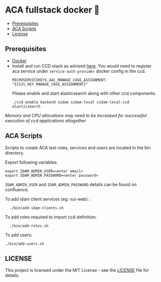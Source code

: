 # ACA fullstack docker :whale:

- [Prerequisites](#prerequisites)
- [ACA Scripts](#ACA)
- [License](#license)

## Prerequisites

- [Docker](https://www.docker.com)
- Install and run CCD stack as advised [here](https://github.com/hmcts/ccd-docker).
  You would need to register aca service under `service-auth-provider` docker config in the ccd.
  ```
  MICROSERVICEKEYS_AAC_MANAGE_CASE_ASSIGNMENT: "${S2S_KEY_MANAGE_CASE_ASSIGNMENT}"  
  ```
  Please enable and start elasticsearch along with other ccd components.
  ```
  ./ccd enable backend sidam sidam-local sidam-local-ccd elasticsearch
  ```
*Memory and CPU allocations may need to be increased for successful execution of ccd applications altogether*

## ACA Scripts

Scripts to create ACA test roles, services and users are located in the bin directory.

Export following variables.
```
export IDAM_ADMIN_USER=<enter email>
export IDAM_ADMIN_PASSWORD=<enter password>
```
`IDAM_ADMIN_USER` and `IDAM_ADMIN_PASSWORD` details can be found on confluence.

To add idam client services (eg: xui-web) :

```
  ./bin/add-idam-clients.sh
```

To add roles required to import ccd definition:

```
  ./bin/add-roles.sh
```

To add users:

```
./bin/add-users.sh
```

## LICENSE

This project is licensed under the MIT License - see the [LICENSE](LICENSE.md) file for details.
